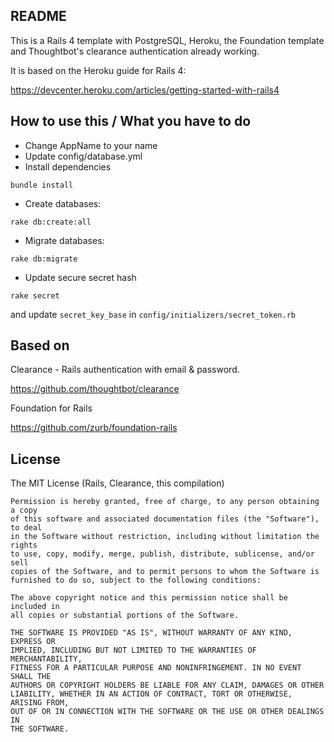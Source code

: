 ## README

This is a Rails 4 template with PostgreSQL, Heroku, the Foundation template and Thoughtbot's clearance authentication already working.

It is based on the Heroku guide for Rails 4:

https://devcenter.heroku.com/articles/getting-started-with-rails4

## How to use this / What you have to do

* Change AppName to your name
* Update config/database.yml
* Install dependencies
```no-highlight
bundle install
```
* Create databases: 
```no-highlight
rake db:create:all
```
* Migrate databases: 
```no-highlight
rake db:migrate
```
* Update secure secret hash
```no-highlight
rake secret
```
and update ```secret_key_base``` in ```config/initializers/secret_token.rb```

## Based on

Clearance - Rails authentication with email & password.

https://github.com/thoughtbot/clearance

Foundation for Rails

https://github.com/zurb/foundation-rails

## License

The MIT License (Rails, Clearance, this compilation)

```
Permission is hereby granted, free of charge, to any person obtaining a copy
of this software and associated documentation files (the "Software"), to deal
in the Software without restriction, including without limitation the rights
to use, copy, modify, merge, publish, distribute, sublicense, and/or sell
copies of the Software, and to permit persons to whom the Software is
furnished to do so, subject to the following conditions:

The above copyright notice and this permission notice shall be included in
all copies or substantial portions of the Software.

THE SOFTWARE IS PROVIDED "AS IS", WITHOUT WARRANTY OF ANY KIND, EXPRESS OR
IMPLIED, INCLUDING BUT NOT LIMITED TO THE WARRANTIES OF MERCHANTABILITY,
FITNESS FOR A PARTICULAR PURPOSE AND NONINFRINGEMENT. IN NO EVENT SHALL THE
AUTHORS OR COPYRIGHT HOLDERS BE LIABLE FOR ANY CLAIM, DAMAGES OR OTHER
LIABILITY, WHETHER IN AN ACTION OF CONTRACT, TORT OR OTHERWISE, ARISING FROM,
OUT OF OR IN CONNECTION WITH THE SOFTWARE OR THE USE OR OTHER DEALINGS IN
THE SOFTWARE.
```
